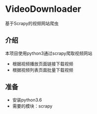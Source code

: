 # VideoDownloader

基于Scrapy的视频网站爬虫

## 介绍

本项目使用python3通过scrapy爬取视频网站

* 根据视频播放页面链接下载视频
* 根据视频列表页面批量下载视频

## 准备

* 安装python3.6
* 需要的模块：scrapy
